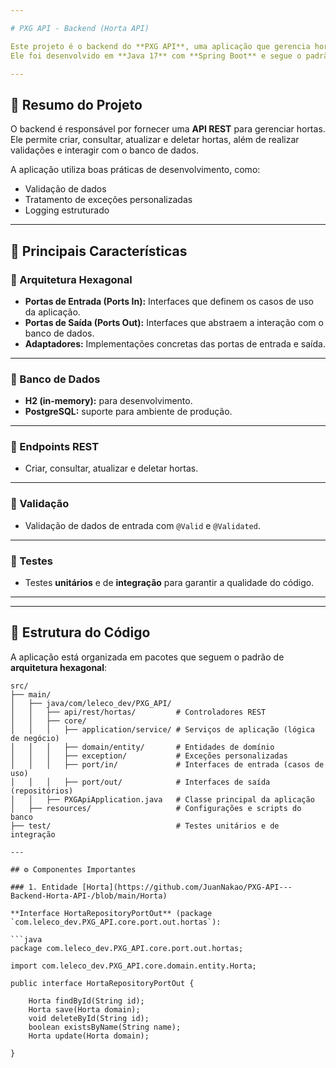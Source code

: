 ```yaml
---

# PXG API - Backend (Horta API)

Este projeto é o backend do **PXG API**, uma aplicação que gerencia hortas utilizando uma arquitetura moderna e escalável.  
Ele foi desenvolvido em **Java 17** com **Spring Boot** e segue o padrão **Hexagonal Architecture (Ports and Adapters)**, promovendo a separação de responsabilidades e facilitando a manutenção e extensibilidade do código.  

---
```


## 📖 Resumo do Projeto

O backend é responsável por fornecer uma **API REST** para gerenciar hortas.  
Ele permite criar, consultar, atualizar e deletar hortas, além de realizar validações e interagir com o banco de dados.  

A aplicação utiliza boas práticas de desenvolvimento, como:  
- Validação de dados  
- Tratamento de exceções personalizadas  
- Logging estruturado  

---

## 🚀 Principais Características

### 🔹 Arquitetura Hexagonal
- **Portas de Entrada (Ports In):** Interfaces que definem os casos de uso da aplicação.  
- **Portas de Saída (Ports Out):** Interfaces que abstraem a interação com o banco de dados.  
- **Adaptadores:** Implementações concretas das portas de entrada e saída.  

---

### 🔹 Banco de Dados
- **H2 (in-memory):** para desenvolvimento.  
- **PostgreSQL:** suporte para ambiente de produção.  

---

### 🔹 Endpoints REST
- Criar, consultar, atualizar e deletar hortas.  

---

### 🔹 Validação
- Validação de dados de entrada com `@Valid` e `@Validated`.  

---

### 🔹 Testes
- Testes **unitários** e de **integração** para garantir a qualidade do código.  

---

---

## 📂 Estrutura do Código

A aplicação está organizada em pacotes que seguem o padrão de **arquitetura hexagonal**:

```text
src/
├── main/
│   ├── java/com/leleco_dev/PXG_API/
│   │   ├── api/rest/hortas/         # Controladores REST
│   │   ├── core/
│   │   │   ├── application/service/ # Serviços de aplicação (lógica de negócio)
│   │   │   ├── domain/entity/       # Entidades de domínio
│   │   │   ├── exception/           # Exceções personalizadas
│   │   │   ├── port/in/             # Interfaces de entrada (casos de uso)
│   │   │   ├── port/out/            # Interfaces de saída (repositórios)
│   │   ├── PXGApiApplication.java   # Classe principal da aplicação
│   ├── resources/                   # Configurações e scripts do banco
├── test/                            # Testes unitários e de integração

---

## ⚙️ Componentes Importantes

### 1. Entidade [Horta](https://github.com/JuanNakao/PXG-API---Backend-Horta-API-/blob/main/Horta)

**Interface HortaRepositoryPortOut** (package `com.leleco_dev.PXG_API.core.port.out.hortas`):

```java
package com.leleco_dev.PXG_API.core.port.out.hortas;

import com.leleco_dev.PXG_API.core.domain.entity.Horta;

public interface HortaRepositoryPortOut {

    Horta findById(String id);
    Horta save(Horta domain);
    void deleteById(String id);
    boolean existsByName(String name);
    Horta update(Horta domain);

}

